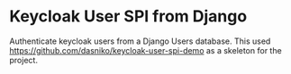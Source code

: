 # Keycloak User SPI from Django

Authenticate keycloak users from a Django Users database. This used https://github.com/dasniko/keycloak-user-spi-demo as a skeleton for the project.

